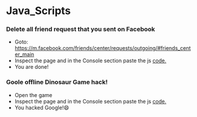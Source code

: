 # Java_Scripts
### Delete all friend request that you sent on Facebook
- Goto: https://m.facebook.com/friends/center/requests/outgoing/#friends_center_main 
- Inspect the page and in the Console section paste the js [code.](https://github.com/ShahriarShafin/Java_Scripts/blob/master/FB%20send%20req%20del.js/)
- You are done!
### Goole offline Dinosaur Game hack!
- Open the game
- Inspect the page and in the Console section paste the js [code.](https://github.com/ShahriarShafin/Java_Scripts/blob/master/auto_dino.js/)
- You hacked Google!😄
